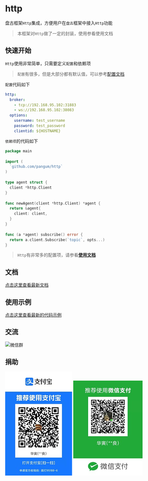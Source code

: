 # http

盘古框架`Http`集成，方便用户在`盘古`框架中接入`Http`功能

> 本框架对`Http`做了一定的封装，使用参看使用文档

## 快速开始

`Http`使用非常简单，只需要定义`配置`和依赖项

> `配置`有很多，但是大部分都有默认值，可以参考[配置文档](https://http.pangum.tech/config)

`配置`代码如下

```yaml
http:
  broker:
    - tcp://192.168.95.102:31883
    - ws://192.168.95.102:38083
  options:
    username: test_username
    password: test_password
    clientid: ${HOSTNAME}
```

`依赖项`的代码如下

```go
package main

import (
  `github.com/pangum/http`
)

type agent struct {
  client *http.Client
}

func newAgent(client *http.Client) *agent {
  return &agent{
    client: client,
  }
}

func (a *agent) subscribe() error {
  return a.client.Subscribe(`topic`, opts...)
}
```

> `Http`有非常多的配置项，请参看[**使用文档**](https://http.pangum.tech/guide)

## 文档

[点击这里查看最新文档](https://http.pangum.tech)

## 使用示例

[点击这里查看最新的代码示例](example)

## 交流

![微信群](doc/.vuepress/public/communication/wxwork.jpg)

## 捐助

![支持宝](https://github.com/storezhang/donate/raw/master/alipay-small.jpg)
![微信](https://github.com/storezhang/donate/raw/master/weipay-small.jpg)
